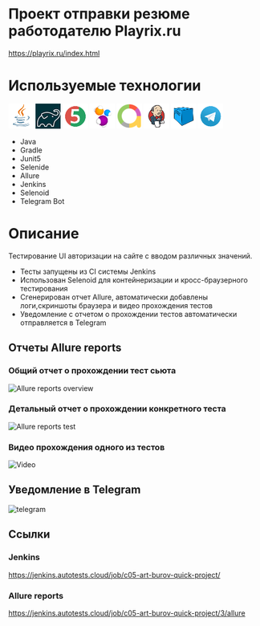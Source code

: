 # Проект отправки резюме работодателю Playrix.ru
https://playrix.ru/index.html

# Используемые технологии
![Java](readme_files/Icons/Java.png)
![Gradle](readme_files/Icons/Gradle.png)
![JUnit5](readme_files/Icons/JUnit5.png)
![Selenide](readme_files/Icons/Selenide.png)
![Allure_Report](readme_files/Icons/Allure.png)
![Jenkins](readme_files/Icons/Jenkins.png)
![Selenoid](readme_files/Icons/Selenoid.png)
![Telegram](readme_files/Icons/Telegram.png)
- Java
- Gradle
- Junit5
- Selenide
- Allure
- Jenkins
- Selenoid
- Telegram Bot

# Описание
Тестирование UI авторизации на сайте с вводом различных значений.

- Тесты запущены из CI системы Jenkins
- Использован Selenoid для контейнеризации и кросс-браузерного тестирования
- Сгенерирован отчет Allure, автоматически добавлены логи,скриншоты браузера и видео прохождения тестов
- Уведомление с отчетом о прохождении тестов автоматически отправляется в Telegram

## Отчеты Allure reports
### Общий отчет о прохождении тест сьюта
![Allure reports overview](./readme_files/AllureReport.jpg)
### Детальный отчет о прохождении конкретного теста
![Allure reports test](./readme_files/AllureReportSomeTest.jpg)
### Видео прохождения одного из тестов
![Video](./readme_files/TestVideo.gif)
## Уведомление в Telegram
![telegram](./readme_files/TelegramBot.jpg)

## Ссылки
### Jenkins
https://jenkins.autotests.cloud/job/c05-art-burov-quick-project/
### Allure reports
https://jenkins.autotests.cloud/job/c05-art-burov-quick-project/3/allure
